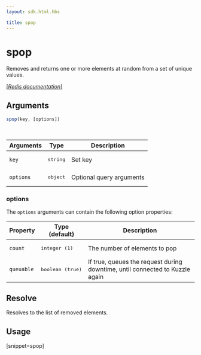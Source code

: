 ```yaml
---
layout: sdk.html.hbs

title: spop
---
```


# spop

Removes and returns one or more elements at random from a set of unique values. 

[[_Redis documentation_]](https://redis.io/commands/spop)

## Arguments

```js
spop(key, [options])
```

<br/>

| Arguments    | Type    | Description |
|--------------|---------|-------------|
| `key` | <pre>string</pre> | Set key |
| ``options`` | <pre>object</pre> | Optional query arguments |

### options

The `options` arguments can contain the following option properties:

| Property   | Type (default)   | Description                       |
| ---------- | ------- | --------------------------------- |
| `count` | <pre>integer (1)</pre> | The number of elements to pop |
| `queuable` | <pre>boolean (true)</pre> | If true, queues the request during downtime, until connected to Kuzzle again |

## Resolve

Resolves to the list of removed elements.

## Usage

[snippet=spop]
